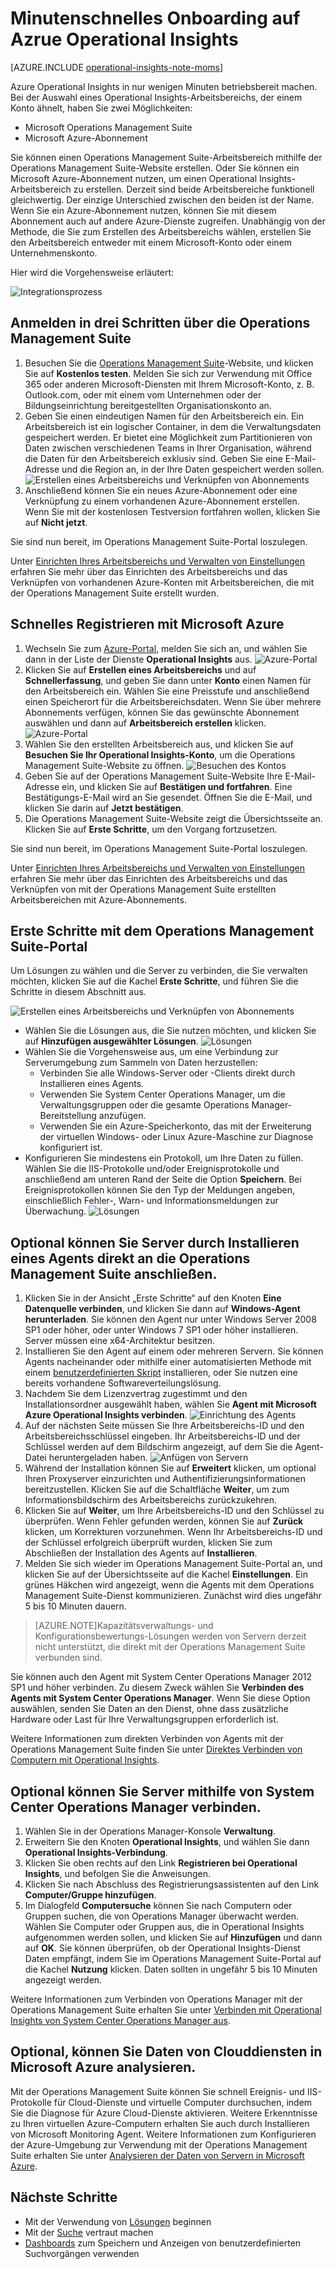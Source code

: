 <properties
    pageTitle="Minutenschnelles Onboarding auf Operational Insights | Microsoft Azure"
    description="Mehr Erfahren über die Einrichtung von Azure Operational Insights in wenigen Minuten"
    services="operational-insights"
    documentationCenter=""
    authors="bandersmsft"
    manager="jwhit"
    editor=""/>

<tags
    ms.service="operational-insights"
    ms.workload="operational-insights"
    ms.tgt_pltfrm="na"
    ms.devlang="na"
    ms.topic="hero-article"
    ms.date="09/10/2015"
    ms.author="banders"/>

# Minutenschnelles Onboarding auf Azrue Operational Insights


[AZURE.INCLUDE [operational-insights-note-moms](../../includes/operational-insights-note-moms.md)]

Azure Operational Insights in nur wenigen Minuten betriebsbereit machen. Bei der Auswahl eines Operational Insights-Arbeitsbereichs, der einem Konto ähnelt, haben Sie zwei Möglichkeiten:

- Microsoft Operations Management Suite
- Microsoft Azure-Abonnement

Sie können einen Operations Management Suite-Arbeitsbereich mithilfe der Operations Management Suite-Website erstellen. Oder Sie können ein Microsoft Azure-Abonnement nutzen, um einen Operational Insights-Arbeitsbereich zu erstellen. Derzeit sind beide Arbeitsbereiche funktionell gleichwertig. Der einzige Unterschied zwischen den beiden ist der Name. Wenn Sie ein Azure-Abonnement nutzen, können Sie mit diesem Abonnement auch auf andere Azure-Dienste zugreifen. Unabhängig von der Methode, die Sie zum Erstellen des Arbeitsbereichs wählen, erstellen Sie den Arbeitsbereich entweder mit einem Microsoft-Konto oder einem Unternehmenskonto.

Hier wird die Vorgehensweise erläutert:

![Integrationsprozess](./media/operational-insights-onboard-in-minutes/onboard-oms.png)

## Anmelden in drei Schritten über die Operations Management Suite

1. Besuchen Sie die [Operations Management Suite](http://microsoft.com/oms)-Website, und klicken Sie auf **Kostenlos testen**. Melden Sie sich zur Verwendung mit Office 365 oder anderen Microsoft-Diensten mit Ihrem Microsoft-Konto, z. B. Outlook.com, oder mit einem vom Unternehmen oder der Bildungseinrichtung bereitgestellten Organisationskonto an.
2. Geben Sie einen eindeutigen Namen für den Arbeitsbereich ein. Ein Arbeitsbereich ist ein logischer Container, in dem die Verwaltungsdaten gespeichert werden. Er bietet eine Möglichkeit zum Partitionieren von Daten zwischen verschiedenen Teams in Ihrer Organisation, während die Daten für den Arbeitsbereich exklusiv sind. Geben Sie eine E-Mail-Adresse und die Region an, in der Ihre Daten gespeichert werden sollen. ![Erstellen eines Arbeitsbereichs und Verknüpfen von Abonnements](./media/operational-insights-onboard-in-minutes/create-workspace-link-sub.png)
3. Anschließend können Sie ein neues Azure-Abonnement oder eine Verknüpfung zu einem vorhandenen Azure-Abonnement erstellen. Wenn Sie mit der kostenlosen Testversion fortfahren wollen, klicken Sie auf **Nicht jetzt**.

Sie sind nun bereit, im Operations Management Suite-Portal loszulegen.

Unter [Einrichten Ihres Arbeitsbereichs und Verwalten von Einstellungen](operational-insights-setup-workspace.md) erfahren Sie mehr über das Einrichten des Arbeitsbereichs und das Verknüpfen von vorhandenen Azure-Konten mit Arbeitsbereichen, die mit der Operations Management Suite erstellt wurden.

## Schnelles Registrieren mit Microsoft Azure

1. Wechseln Sie zum [Azure-Portal](https://manage.windowsazure.com), melden Sie sich an, und wählen Sie dann in der Liste der Dienste **Operational Insights** aus. ![Azure-Portal](./media/operational-insights-onboard-in-minutes/azure-portal-op-insights.png)
2. Klicken Sie auf **Erstellen eines Arbeitsbereichs** und auf **Schnellerfassung**, und geben Sie dann unter **Konto** einen Namen für den Arbeitsbereich ein. Wählen Sie eine Preisstufe und anschließend einen Speicherort für die Arbeitsbereichsdaten. Wenn Sie über mehrere Abonnements verfügen, können Sie das gewünschte Abonnement auswählen und dann auf **Arbeitsbereich erstellen** klicken. ![Azure-Portal](./media/operational-insights-onboard-in-minutes/quick-create.png)
3. Wählen Sie den erstellten Arbeitsbereich aus, und klicken Sie auf **Besuchen Sie Ihr Operational Insights-Konto**, um die Operations Management Suite-Website zu öffnen. ![Besuchen des Kontos](./media/operational-insights-onboard-in-minutes/visit-account.png)
4. Geben Sie auf der Operations Management Suite-Website Ihre E-Mail-Adresse ein, und klicken Sie auf **Bestätigen und fortfahren**. Eine Bestätigungs-E-Mail wird an Sie gesendet. Öffnen Sie die E-Mail, und klicken Sie darin auf **Jetzt bestätigen**.
5. Die Operations Management Suite-Website zeigt die Übersichtsseite an. Klicken Sie auf **Erste Schritte**, um den Vorgang fortzusetzen.

Sie sind nun bereit, im Operations Management Suite-Portal loszulegen.

Unter [Einrichten Ihres Arbeitsbereichs und Verwalten von Einstellungen](operational-insights-setup-workspace.md) erfahren Sie mehr über das Einrichten des Arbeitsbereichs und das Verknüpfen von mit der Operations Management Suite erstellten Arbeitsbereichen mit Azure-Abonnements.

## Erste Schritte mit dem Operations Management Suite-Portal
Um Lösungen zu wählen und die Server zu verbinden, die Sie verwalten möchten, klicken Sie auf die Kachel **Erste Schritte**, und führen Sie die Schritte in diesem Abschnitt aus.

![Erstellen eines Arbeitsbereichs und Verknüpfen von Abonnements](./media/operational-insights-onboard-in-minutes/get-started.png)

- Wählen Sie die Lösungen aus, die Sie nutzen möchten, und klicken Sie auf **Hinzufügen ausgewählter Lösungen**. ![Lösungen](./media/operational-insights-onboard-in-minutes/solutions.png)
- Wählen Sie die Vorgehensweise aus, um eine Verbindung zur Serverumgebung zum Sammeln von Daten herzustellen:
    - Verbinden Sie alle Windows-Server oder -Clients direkt durch Installieren eines Agents.
    - Verwenden Sie System Center Operations Manager, um die Verwaltungsgruppen oder die gesamte Operations Manager-Bereitstellung anzufügen.
    - Verwenden Sie ein Azure-Speicherkonto, das mit der Erweiterung der virtuellen Windows- oder Linux Azure-Maschine zur Diagnose konfiguriert ist.
- Konfigurieren Sie mindestens ein Protokoll, um Ihre Daten zu füllen. Wählen Sie die IIS-Protokolle und/oder Ereignisprotokolle und anschließend am unteren Rand der Seite die Option **Speichern**. Bei Ereignisprotokollen können Sie den Typ der Meldungen angeben, einschließlich Fehler-, Warn- und Informationsmeldungen zur Überwachung. ![Lösungen](./media/operational-insights-onboard-in-minutes/logs.png)

## Optional können Sie Server durch Installieren eines Agents direkt an die Operations Management Suite anschließen.
1. Klicken Sie in der Ansicht „Erste Schritte“ auf den Knoten **Eine Datenquelle verbinden**, und klicken Sie dann auf **Windows-Agent herunterladen**. Sie können den Agent nur unter Windows Server 2008 SP1 oder höher, oder unter Windows 7 SP1 oder höher installieren. Server müssen eine x64-Architektur besitzen.
2. Installieren Sie den Agent auf einem oder mehreren Servern. Sie können Agents nacheinander oder mithilfe einer automatisierten Methode mit einem [benutzerdefinierten Skript](operational-insights-direct-agent.md#configure-the-microsoft-monitoring-agent-optional) installieren, oder Sie nutzen eine bereits vorhandene Softwareverteilungslösung.
3. Nachdem Sie dem Lizenzvertrag zugestimmt und den Installationsordner ausgewählt haben, wählen Sie **Agent mit Microsoft Azure Operational Insights verbinden**. ![Einrichtung des Agents](./media/operational-insights-onboard-in-minutes/agent.png)
4. Auf der nächsten Seite müssen Sie Ihre Arbeitsbereichs-ID und den Arbeitsbereichsschlüssel eingeben. Ihr Arbeitsbereichs-ID und der Schlüssel werden auf dem Bildschirm angezeigt, auf dem Sie die Agent-Datei heruntergeladen haben. ![Anfügen von Servern](./media/operational-insights-onboard-in-minutes/key.png)
5. Während der Installation können Sie auf **Erweitert** klicken, um optional Ihren Proxyserver einzurichten und Authentifizierungsinformationen bereitzustellen. Klicken Sie auf die Schaltfläche **Weiter**, um zum Informationsbildschirm des Arbeitsbereichs zurückzukehren.
6. Klicken Sie auf **Weiter**, um Ihre Arbeitsbereichs-ID und den Schlüssel zu überprüfen. Wenn Fehler gefunden werden, können Sie auf **Zurück** klicken, um Korrekturen vorzunehmen. Wenn Ihr Arbeitsbereichs-ID und der Schlüssel erfolgreich überprüft wurden, klicken Sie zum Abschließen der Installation des Agents auf **Installieren**.
7. Melden Sie sich wieder im Operations Management Suite-Portal an, und klicken Sie auf der Übersichtsseite auf die Kachel **Einstellungen**. Ein grünes Häkchen wird angezeigt, wenn die Agents mit dem Operations Management Suite-Dienst kommunizieren. Zunächst wird dies ungefähr 5 bis 10 Minuten dauern.

> [AZURE.NOTE]Kapazitätsverwaltungs- und Konfigurationsbewertungs-Lösungen werden von Servern derzeit nicht unterstützt, die direkt mit der Operations Management Suite verbunden sind.

Sie können auch den Agent mit System Center Operations Manager 2012 SP1 und höher verbinden. Zu diesem Zweck wählen Sie **Verbinden des Agents mit System Center Operations Manager**. Wenn Sie diese Option auswählen, senden Sie Daten an den Dienst, ohne dass zusätzliche Hardware oder Last für Ihre Verwaltungsgruppen erforderlich ist.

Weitere Informationen zum direkten Verbinden von Agents mit der Operations Management Suite finden Sie unter [Direktes Verbinden von Computern mit Operational Insights](operational-insights-direct-agent.md).

## Optional können Sie Server mithilfe von System Center Operations Manager verbinden.

1. Wählen Sie in der Operations Manager-Konsole **Verwaltung**.
2. Erweitern Sie den Knoten **Operational Insights**, und wählen Sie dann **Operational Insights-Verbindung**.
3. Klicken Sie oben rechts auf den Link **Registrieren bei Operational Insights**, und befolgen Sie die Anweisungen.
4. Klicken Sie nach Abschluss des Registrierungsassistenten auf den Link **Computer/Gruppe hinzufügen**.
5. Im Dialogfeld **Computersuche** können Sie nach Computern oder Gruppen suchen, die von Operations Manager überwacht werden. Wählen Sie Computer oder Gruppen aus, die in Operational Insights aufgenommen werden sollen, und klicken Sie auf **Hinzufügen** und dann auf **OK**. Sie können überprüfen, ob der Operational Insights-Dienst Daten empfängt, indem Sie im Operations Management Suite-Portal auf die Kachel **Nutzung** klicken. Daten sollten in ungefähr 5 bis 10 Minuten angezeigt werden.

Weitere Informationen zum Verbinden von Operations Manager mit der Operations Management Suite erhalten Sie unter [Verbinden mit Operational Insights von System Center Operations Manager aus](operational-insights-connect-scom.md).

## Optional, können Sie Daten von Clouddiensten in Microsoft Azure analysieren.

Mit der Operations Management Suite können Sie schnell Ereignis- und IIS-Protokolle für Cloud-Dienste und virtuelle Computer durchsuchen, indem Sie die Diagnose für Azure Cloud-Dienste aktivieren. Weitere Erkenntnisse zu Ihren virtuellen Azure-Computern erhalten Sie auch durch Installieren von Microsoft Monitoring Agent. Weitere Informationen zum Konfigurieren der Azure-Umgebung zur Verwendung mit der Operations Management Suite erhalten Sie unter [Analysieren der Daten von Servern in Microsoft Azure](operational-insights-analyze-data-azure.md).


## Nächste Schritte
- Mit der Verwendung von [Lösungen](operational-insights-solutions.md) beginnen
- Mit der [Suche](operational-insights-search.md) vertraut machen
- [Dashboards](operational-insights-use-dashboards.md) zum Speichern und Anzeigen von benutzerdefinierten Suchvorgängen verwenden

<!---HONumber=Sept15_HO3-->